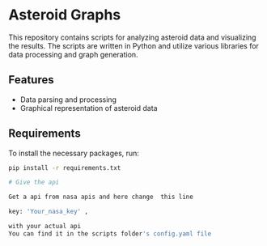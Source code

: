 # Asteroid Graphs

This repository contains scripts for analyzing asteroid data and visualizing the results. The scripts are written in Python and utilize various libraries for data processing and graph generation.

## Features
- Data parsing and processing
- Graphical representation of asteroid data

## Requirements
To install the necessary packages, run:
```bash
pip install -r requirements.txt

# Give the api

Get a api from nasa apis and here change  this line

key: 'Your_nasa_key' ,

with your actual api
You can find it in the scripts folder's config.yaml file

